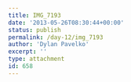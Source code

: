 ```yaml
---
title: IMG_7193
date: '2013-05-26T08:30:44+00:00'
status: publish
permalink: /day-12/img_7193
author: 'Dylan Pavelko'
excerpt: ''
type: attachment
id: 658
---
```

<!DOCTYPE html PUBLIC "-//W3C//DTD HTML 4.0 Transitional//EN" "http://www.w3.org/TR/REC-html40/loose.dtd">
<?xml encoding="UTF-8">

